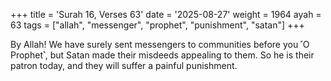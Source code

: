 +++
title = 'Surah 16, Verses 63'
date = '2025-08-27'
weight = 1964
ayah = 63
tags = ["allah", "messenger", "prophet", "punishment", "satan"]
+++

By Allah! We have surely sent messengers to communities before you ˹O Prophet˺, but Satan made their misdeeds appealing to them. So he is their patron today, and they will suffer a painful punishment.